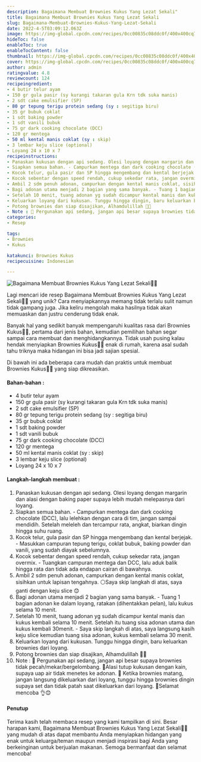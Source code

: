 ```yaml
---
description: Bagaimana Membuat Brownies Kukus Yang Lezat Sekali"
title: Bagaimana Membuat Brownies Kukus Yang Lezat Sekali
slug: Bagaimana-Membuat-Brownies-Kukus-Yang-Lezat-Sekali
date: 2022-4-5T03:09:12.063Z
image: https://img-global.cpcdn.com/recipes/0cc00835c08ddc0f/400x400cq70/photo.jpg
hideToc: false
enableToc: true
enableTocContent: false
thumbnail: https://img-global.cpcdn.com/recipes/0cc00835c08ddc0f/400x400cq70/photo.jpg
cover: https://img-global.cpcdn.com/recipes/0cc00835c08ddc0f/400x400cq70/photo.jpg
author: admin
ratingvalue: 4.8
reviewcount: 124
recipeingredient:
- 4 butir telur ayam
- 150 gr gula pasir (sy kurangi takaran gula Krn tdk suka manis)
- 2 sdt cake emulsifier (SP)
- 80 gr tepung terigu protein sedang (sy : segitiga biru)
- 35 gr bubuk coklat
- 1 sdt baking powder
- 1 sdt vanili bubuk
- 75 gr dark cooking chocolate (DCC)
- 120 gr mentega
- 50 ml kental manis coklat (sy : skip)
- 3 lembar keju slice (optional)
- Loyang 24 x 10 x 7
recipeinstructions:
- Panaskan kukusan dengan api sedang. Olesi loyang dengan margarin dan alasi dengan baking paper supaya lebih mudah melepasnya dari loyang.
- Siapkan semua bahan. - Campurkan mentega dan dark cooking chocolate (DCC), lalu lelehkan dengan cara di tim, jangan sampai mendidih. Setelah meleleh dan tercampur rata, angkat, biarkan dingin hingga suhu ruang.
- Kocok telur, gula pasir dan SP hingga mengembang dan kental berjejak. - Masukkan campuran tepung terigu, coklat bubuk, baking powder dan vanili, yang sudah diayak sebelumnya.
- Kocok sebentar dengan speed rendah, cukup sekedar rata, jangan overmix. - Tuangkan campuran mentega dan DCC, lalu aduk balik hingga rata dan tidak ada endapan cairan di bawahnya.
- Ambil 2 sdm penuh adonan, campurkan dengan kental manis coklat, sisihkan untuk lapisan tengahnya. ⚪Saya skip langkah di atas, saya ganti dengan keju slice 😊
- Bagi adonan utama menjadi 2 bagian yang sama banyak. - Tuang 1 bagian adonan ke dalam loyang, ratakan (dihentakkan pelan), lalu kukus selama 10 menit.
- Setelah 10 menit, tuang adonan yg sudah dicampur kental manis dan kukus kembali selama 10 menit. Setelah itu tuang sisa adonan utama dan kukus kembali 30menit. - Saya skip langkah di atas, saya langsung kasih keju slice kemudian tuang sisa adonan, kukus kembali selama 30 menit.
- Keluarkan loyang dari kukusan. Tunggu hingga dingin, baru keluarkan brownies dari loyang.
- Potong brownies dan siap disajikan, Alhamdulillah 🙏😋
- Note : 🔼 Pergunakan api sedang, jangan api besar supaya brownies tidak pecah/mekar/bergelombang. 🔼Alasi tutup kukusan dengan kain, supaya uap air tidak menetes ke adonan. 🔼 Ketika brownies matang, jangan langsung dikeluarkan dari loyang, tunggu hingga brownies dingin supaya set dan tidak patah saat dikeluarkan dari loyang. 🔼Selamat mencoba 👌😊
categories:
- Resep

tags:
- Brownies
- Kukus

katakunci: Brownies Kukus
recipecuisine: Indonesian

---
```


![Bagaimana Membuat Brownies Kukus Yang Lezat Sekali👩‍🍳](https://img-global.cpcdn.com/recipes/0cc00835c08ddc0f/400x400cq70/photo.jpg)

Lagi mencari ide resep Bagaimana Membuat Brownies Kukus Yang Lezat Sekali👩‍🍳 yang unik? Cara menyiapkannya memang tidak terlalu sulit namun tidak gampang juga. Jika keliru mengolah maka hasilnya tidak akan memuaskan dan justru cenderung tidak enak.

Banyak hal yang sedikit banyak mempengaruhi kualitas rasa dari Brownies Kukus👩‍🍳, pertama dari jenis bahan, kemudian pemilihan bahan segar sampai cara membuat dan menghidangkannya. Tidak usah pusing kalau hendak menyiapkan Brownies Kukus👩‍🍳 enak di rumah, karena asal sudah tahu triknya maka hidangan ini bisa jadi sajian spesial.

Di bawah ini ada beberapa cara mudah dan praktis untuk membuat Brownies Kukus👩‍🍳 yang siap dikreasikan.

<!--inarticleads1-->

#### Bahan-bahan :

- 4 butir telur ayam
- 150 gr gula pasir (sy kurangi takaran gula Krn tdk suka manis)
- 2 sdt cake emulsifier (SP)
- 80 gr tepung terigu protein sedang (sy : segitiga biru)
- 35 gr bubuk coklat
- 1 sdt baking powder
- 1 sdt vanili bubuk
- 75 gr dark cooking chocolate (DCC)
- 120 gr mentega
- 50 ml kental manis coklat (sy : skip)
- 3 lembar keju slice (optional)
- Loyang 24 x 10 x 7

<!--inarticleads2-->

#### Langkah-langkah membuat :

1. Panaskan kukusan dengan api sedang. Olesi loyang dengan margarin dan alasi dengan baking paper supaya lebih mudah melepasnya dari loyang.
1. Siapkan semua bahan. - Campurkan mentega dan dark cooking chocolate (DCC), lalu lelehkan dengan cara di tim, jangan sampai mendidih. Setelah meleleh dan tercampur rata, angkat, biarkan dingin hingga suhu ruang.
1. Kocok telur, gula pasir dan SP hingga mengembang dan kental berjejak. - Masukkan campuran tepung terigu, coklat bubuk, baking powder dan vanili, yang sudah diayak sebelumnya.
1. Kocok sebentar dengan speed rendah, cukup sekedar rata, jangan overmix. - Tuangkan campuran mentega dan DCC, lalu aduk balik hingga rata dan tidak ada endapan cairan di bawahnya.
1. Ambil 2 sdm penuh adonan, campurkan dengan kental manis coklat, sisihkan untuk lapisan tengahnya. ⚪Saya skip langkah di atas, saya ganti dengan keju slice 😊
1. Bagi adonan utama menjadi 2 bagian yang sama banyak. - Tuang 1 bagian adonan ke dalam loyang, ratakan (dihentakkan pelan), lalu kukus selama 10 menit.
1. Setelah 10 menit, tuang adonan yg sudah dicampur kental manis dan kukus kembali selama 10 menit. Setelah itu tuang sisa adonan utama dan kukus kembali 30menit. - Saya skip langkah di atas, saya langsung kasih keju slice kemudian tuang sisa adonan, kukus kembali selama 30 menit.
1. Keluarkan loyang dari kukusan. Tunggu hingga dingin, baru keluarkan brownies dari loyang.
1. Potong brownies dan siap disajikan, Alhamdulillah 🙏😋
1. Note : 🔼 Pergunakan api sedang, jangan api besar supaya brownies tidak pecah/mekar/bergelombang. 🔼Alasi tutup kukusan dengan kain, supaya uap air tidak menetes ke adonan. 🔼 Ketika brownies matang, jangan langsung dikeluarkan dari loyang, tunggu hingga brownies dingin supaya set dan tidak patah saat dikeluarkan dari loyang. 🔼Selamat mencoba 👌😊

#### Penutup

Terima kasih telah membaca resep yang kami tampilkan di sini. Besar harapan kami, Bagaimana Membuat Brownies Kukus Yang Lezat Sekali👩‍🍳 yang mudah di atas dapat membantu Anda menyiapkan hidangan yang enak untuk keluarga/teman maupun menjadi inspirasi bagi Anda yang berkeinginan untuk berjualan makanan. Semoga bermanfaat dan selamat mencoba!